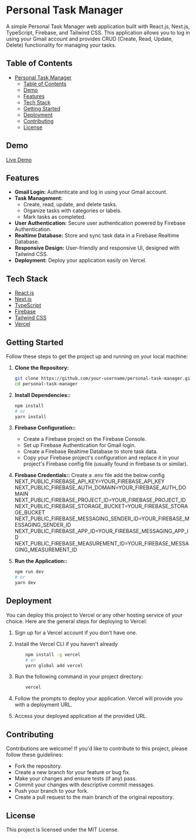 # Personal Task Manager

A simple Personal Task Manager web application built with React.js, Next.js, TypeScript, Firebase, and Tailwind CSS. This application allows you to log in using your Gmail account and provides CRUD (Create, Read, Update, Delete) functionality for managing your tasks.

## Table of Contents

- [Personal Task Manager](#personal-task-manager)
  - [Table of Contents](#table-of-contents)
  - [Demo](#demo)
  - [Features](#features)
  - [Tech Stack](#tech-stack)
  - [Getting Started](#getting-started)
  - [Deployment](#deployment)
  - [Contributing](#contributing)
  - [License](#license)

## Demo

[Live Demo](https://personal-task-manager-eight.vercel.app/)

## Features

- **Gmail Login:** Authenticate and log in using your Gmail account.
- **Task Management:**
  - Create, read, update, and delete tasks.
  - Organize tasks with categories or labels.
  - Mark tasks as completed.
- **User Authentication:** Secure user authentication powered by Firebase Authentication.
- **Realtime Database:** Store and sync task data in a Firebase Realtime Database.
- **Responsive Design:** User-friendly and responsive UI, designed with Tailwind CSS.
- **Deployment:** Deploy your application easily on Vercel.

## Tech Stack

- [React.js](https://reactjs.org/)
- [Next.js](https://nextjs.org/)
- [TypeScript](https://www.typescriptlang.org/)
- [Firebase](https://firebase.google.com/)
- [Tailwind CSS](https://tailwindcss.com/)
- [Vercel](https://vercel.com/)

## Getting Started

Follow these steps to get the project up and running on your local machine:

1. **Clone the Repository:**

   ```bash
   git clone https://github.com/your-username/personal-task-manager.git
   cd personal-task-manager
    ```

2. **Install Dependencies::**
    
    ```bash
    npm install
    # or
    yarn install
    ```
3. **Firebase Configuration::**
    + Create a Firebase project on the Firebase Console.
    + Set up Firebase Authentication for Gmail login.
    + Create a Firebase Realtime Database to store task data.
    + Copy your Firebase project's configuration and replace it in your project's Firebase config file (usually found in firebase.ts or similar).

4. **Firebase Credentials::**
   Create a .env file add the below config
    NEXT_PUBLIC_FIREBASE_API_KEY=YOUR_FIREBASE_API_KEY
    NEXT_PUBLIC_FIREBASE_AUTH_DOMAIN=YOUR_FIREBASE_AUTH_DOMAIN
    NEXT_PUBLIC_FIREBASE_PROJECT_ID=YOUR_FIREBASE_PROJECT_ID
    NEXT_PUBLIC_FIREBASE_STORAGE_BUCKET=YOUR_FIREBASE_STORAGE_BUCKET
    NEXT_PUBLIC_FIREBASE_MESSAGING_SENDER_ID=YOUR_FIREBASE_MESSAGING_SENDER_ID
    NEXT_PUBLIC_FIREBASE_APP_ID=YOUR_FIREBASE_MESSAGING_APP_ID
    NEXT_PUBLIC_FIREBASE_MEASUREMENT_ID=YOUR_FIREBASE_MESSAGING_MEASUREMENT_ID

4. **Run the Application::**
    ```bash
    npm run dev
    # or
    yarn dev
    ```
## Deployment
You can deploy this project to Vercel or any other hosting service of your choice. Here are the general steps for deploying to Vercel:

1. Sign up for a Vercel account if you don't have one.

2. Install the Vercel CLI if you haven't already

    ```bash 
        npm install -g vercel
        # or
        yarn global add vercel
    ```
3. Run the following command in your project directory:
   
    ```bash 
        vercel
    ```
4. Follow the prompts to deploy your application. Vercel will provide you with a deployment URL.
5. Access your deployed application at the provided URL.

## Contributing
Contributions are welcome! If you'd like to contribute to this project, please follow these guidelines:

+ Fork the repository.
+ Create a new branch for your feature or bug fix.
+ Make your changes and ensure tests (if any) pass.
+ Commit your changes with descriptive commit messages.
+ Push your branch to your fork.
+ Create a pull request to the main branch of the original repository.

## License
This project is licensed under the MIT License.